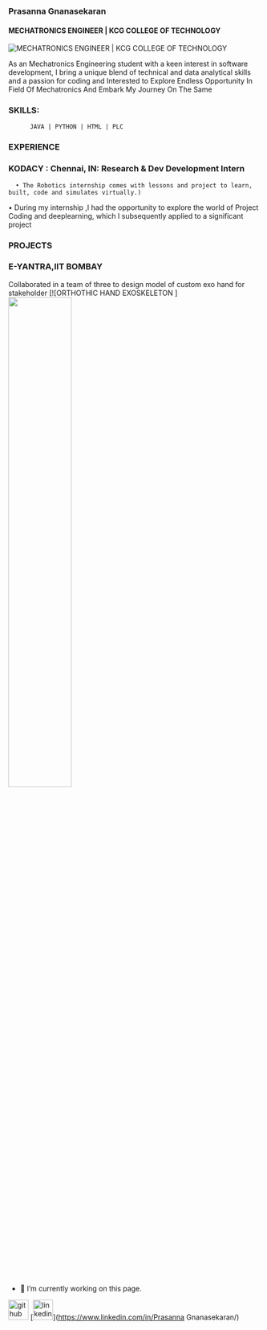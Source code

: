 ### Prasanna Gnanasekaran  
#### MECHATRONICS ENGINEER | KCG COLLEGE OF TECHNOLOGY 
![MECHATRONICS ENGINEER | KCG COLLEGE OF TECHNOLOGY ](https://www.google.com/url?sa=i&url=https%3A%2F%2Fwww.skyfilabs.com%2Fblog%2Fbest-low-cost-mechatronics-mini-projects-for-engineering-students&psig=AOvVaw21J7ZZQk1-YZZuJHgukRX3&ust=1724731012819000&source=images&cd=vfe&opi=89978449&ved=0CBIQjRxqFwoTCMCPs_HhkYgDFQAAAAAdAAAAABAE)

As an Mechatronics Engineering student with a keen interest in software development, I bring a unique blend of technical and data analytical skills and a passion for coding and Interested to Explore Endless Opportunity In Field Of Mechatronics And Embark My Journey On The Same

### SKILLS: 
          JAVA | PYTHON | HTML | PLC
### EXPERIENCE
 ### KODACY : Chennai, IN: Research & Dev Development Intern

      • The Robotics internship comes with lessons and project to learn, built, code and simulates virtually.)
• During my internship ,I had the opportunity to explore the world of Project Coding and deeplearning, which I
subsequently applied to a significant project
### PROJECTS
### E-YANTRA,IIT BOMBAY
Collaborated in a team of three to design model of custom exo hand for stakeholder
[![ORTHOTHIC HAND EXOSKELETON ][<img src="https://www.google.com/url?sa=i&url=https%3A%2F%2Fwww.skit.ac.in%2Fimages%2Fe-yantra-2021-22.pdf&psig=AOvVaw0ctTiDfKVZvocx_SXsa-Qa&ust=1724731888466000&source=images&cd=vfe&opi=89978449&ved=0CBIQjRxqFwoTCNjzjpLlkYgDFQAAAAAdAAAAABAE/maxresdefault.jpg" width="50%">](https://www.youtube.com/watch?v=daW5yb4vq5Y "Now in Android: 55")

- 🔭 I’m currently working on this page. 


[<img src='https://cdn.jsdelivr.net/npm/simple-icons@3.0.1/icons/github.svg' alt='github' height='40'>](https://github.com/PrasannaGnanasekaran )  [<img src='https://cdn.jsdelivr.net/npm/simple-icons@3.0.1/icons/linkedin.svg' alt='linkedin' height='40'>](https://www.linkedin.com/in/Prasanna Gnanasekaran/)  

